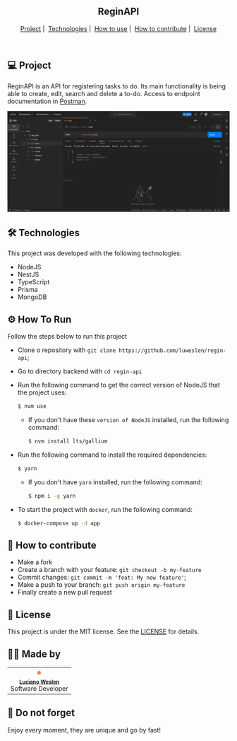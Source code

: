 <!-- <h1 align="center">
  <img alt="NLW Heat" title="NLW Heat" src=".github/assets/logo.svg" width="120px" />
</h1> -->

<h2 align="center">
  <b>ReginAPI</b>
</h2>

<p align="center">
  <a href="#-project">Project</a>&nbsp;|&nbsp;
  <a href="#-technologies">Technologies</a>&nbsp;|&nbsp;
  <a href="#-how-to-use">How to use</a>&nbsp;|&nbsp;
  <a href="#-how-to-contribute">How to contribute</a>&nbsp;|&nbsp;
  <a href="#-license">License</a>
</p>

<br />

<a id="-project"></a>

## 💻 **Project**

ReginAPI is an API for registering tasks to do. Its main functionality is being able to create, edit, search and delete a to-do. Access to endpoint documentation in [Postman](https://www.postman.com/joint-operations-observer-60140880/workspace/ifpr/collection/23937764-b3daf628-90a9-4d18-bd20-01c847d57248?action=share&creator=23937764).


<img alt="Preview" title="Preview" src=".github/assets/preview.png" />

<a id="-technologies"></a>

## 🛠️ **Technologies**

This project was developed with the following technologies:

- NodeJS
- NestJS
- TypeScript
- Prisma
- MongoDB

<a id="-how-to-use"></a>

## ⚙️ **How To Run**

Follow the steps below to run this project

- Clone o repository with `git clone https://github.com/luweslen/regin-api`;
- Go to directory backend with `cd regin-api`
- Run the following command to get the correct version of NodeJS that the project uses:
  ```bash
  $ nvm use
  ```

  - If you don't have these `version of NodeJS` installed, run the following command:
    ```bash
    $ nvm install lts/gallium
    ```
- Run the following command to install the required dependencies:
  ```bash
  $ yarn
  ```
  - If you don't have `yarn` installed, run the following command:
    ```bash
    $ npm i -g yarn
    ```

- To start the project with `docker`, run the following command:
  ```bash
  $ docker-compose up -d app
  ```

<a id="-how-to-contribute"></a>

## 🤔 **How to contribute**

- Make a fork
- Create a branch with your feature: `git checkout -b my-feature`
- Commit changes: `git commit -m 'feat: My new feature'`;
- Make a push to your branch: `git push origin my-feature`
- Finally create a new pull request

<a id="-license"></a>

## 📝 **License**

This project is under the MIT license. See the [LICENSE](https://github.com/luweslen/regin-api/LICENSE) for details.

## 👨‍💻 **Made by**

<table>
  <tr>
    <td align="center"><img style="border-radius: 50%; border: 4px solid #FA8334" src="https://avatars3.githubusercontent.com/u/36344130?s=460&u=8f38afb60832d4576570ab1672894ac935e65db6&v=4" width="100px;" alt=""/><br /><sub><b><a href="https://linkedin.com/in/luweslen" title="Luciano Weslen">Luciano Weslen</a></b></sub><br/>Software Developer</td>
  </tr>
</table>

## 🤔 **Do not forget**

Enjoy every moment, they are unique and go by fast!

